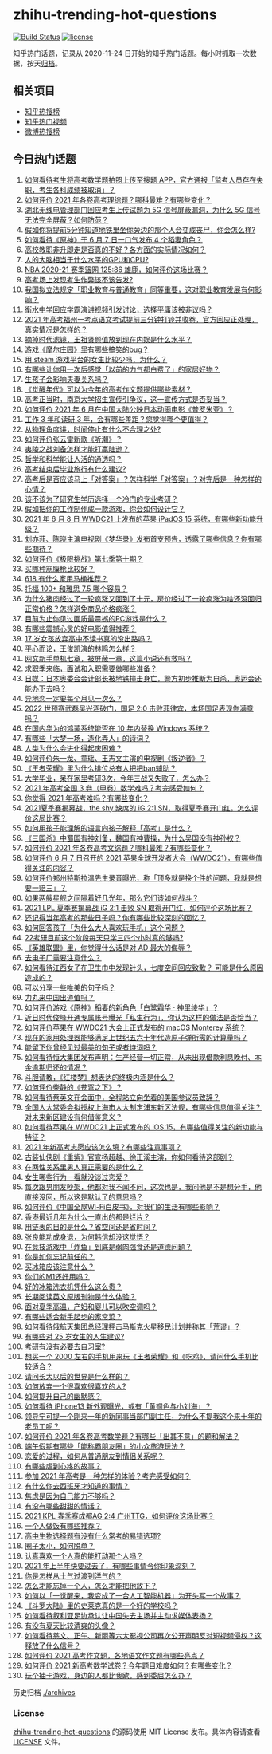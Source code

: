 # zhihu-trending-hot-questions

[![Build Status](https://github.com/justjavac/zhihu-trending-hot-questions/workflows/ci/badge.svg?branch=master)](https://github.com/justjavac/zhihu-trending-hot-questions/actions)
[![license](https://img.shields.io/github/license/justjavac/zhihu-trending-hot-questions)](https://github.com/justjavac/zhihu-trending-hot-questions/blob/master/LICENSE)

知乎热门话题，记录从 2020-11-24 日开始的知乎热门话题。每小时抓取一次数据，按天[归档](./archives)。

## 相关项目

- [知乎热搜榜](https://github.com/justjavac/zhihu-trending-top-search)
- [知乎热门视频](https://github.com/justjavac/zhihu-trending-hot-video)
- [微博热搜榜](https://github.com/justjavac/weibo-trending-hot-search)

## 今日热门话题

<!-- BEGIN -->
<!-- 最后更新时间 Tue Jun 08 2021 16:08:47 GMT+0800 (China Standard Time) -->

1. [如何看待考生将高考数学题拍照上传至搜题
   APP，官方通报「监考人员存在失职，考生各科成绩被取消」？](https://www.zhihu.com/question/463826989)
2. [如何评价 2021 年各卷高考理综题？哪科最难？有哪些变化？](https://www.zhihu.com/question/463595895)
3. [湖北无线电管理部门回应考生上传试题为 5G 信号屏蔽漏洞，为什么 5G
   信号无法完全屏蔽？如何防范？](https://www.zhihu.com/question/463853973)
4. [假如你将提前5分钟知道地铁里坐你旁边的那个人会变成丧尸，你会怎么样?](https://www.zhihu.com/question/463723763)
5. [如何看待《原神》于 6 月 7 日一口气发布 4 个稻妻角色？](https://www.zhihu.com/question/463756441)
6. [高校教职非升即走是否真的不好？各方面的实际情况如何？](https://www.zhihu.com/question/461415192)
7. [人的大脑相当于什么水平的GPU和CPU?](https://www.zhihu.com/question/404006982)
8. [NBA 2020-21 赛季篮网 125:86
   雄鹿，如何评价这场比赛？](https://www.zhihu.com/question/463800490)
9. [高考场上发现考生作弊该不该告发?](https://www.zhihu.com/question/463567379)
10. [我国拟立法规定「职业教育与普通教育」同等重要，这对职业教育发展有何影响？](https://www.zhihu.com/question/463692657)
11. [衡水中学回应学霸演讲视频引发讨论，选择平庸该被非议吗？](https://www.zhihu.com/question/462967509)
12. [2021
    年高考福州一考点语文考试提前三分钟打铃并收卷，官方回应正处理，真实情况是怎样的？](https://www.zhihu.com/question/463603842)
13. [摘掉时代滤镜，王祖贤颜值放到现在内娱是什么水平？](https://www.zhihu.com/question/460820502)
14. [游戏《摩尔庄园》里有哪些搞笑的bug？](https://www.zhihu.com/question/463178196)
15. [用 steam 游戏平台的女生比较少吗，为什么？](https://www.zhihu.com/question/451787400)
16. [有哪些让你用一次后感觉「以前的力气都白费了」的家居好物？](https://www.zhihu.com/question/420760487)
17. [生孩子会影响夫妻关系吗？](https://www.zhihu.com/question/369792300)
18. [《觉醒年代》可以为今年的高考作文题提供哪些素材？](https://www.zhihu.com/question/463608592)
19. [高考正当时，南京大学招生宣传引争议，这一宣传方式是否妥当？](https://www.zhihu.com/question/463702038)
20. [如何评价 2021 年 6
    月在中国大陆公映日本动画电影《普罗米亚》？](https://www.zhihu.com/question/462217273)
21. [工作 3 年和读研 3 年，会有哪些差距？您觉得哪个更值得？](https://www.zhihu.com/question/463621272)
22. [从物理角度讲，时间停止有什么不合理之处?](https://www.zhihu.com/question/463532554)
23. [如何评价张云雷新歌《听潮》？](https://www.zhihu.com/question/463789122)
24. [夷陵之战刘备怎样才能打赢陆逊？](https://www.zhihu.com/question/463713654)
25. [哲学和科学能让人活的通透吗？](https://www.zhihu.com/question/463258300)
26. [高考结束后毕业旅行有什么建议?](https://www.zhihu.com/question/459962607)
27. [高考后是否应该马上「对答案」？怎样科学「对答案」？对完后是一种怎样的心情？](https://www.zhihu.com/question/463614773)
28. [该不该为了研究生学历选择一个冷门的专业考研？](https://www.zhihu.com/question/458850143)
29. [假如把你的工作制作成一款游戏，你会如何设计它？](https://www.zhihu.com/question/462775862)
30. [2021 年 6 月 8 日 WWDC21 上发布的苹果 iPadOS 15
    系统，有哪些新功能升级？](https://www.zhihu.com/question/463792155)
31. [刘亦菲、陈晓主演电视剧《梦华录》发布首支预告，透露了哪些信息？你有哪些期待？](https://www.zhihu.com/question/463707226)
32. [如何评价《极限挑战》第七季第十期？](https://www.zhihu.com/question/463503577)
33. [买哪种筋膜枪比较好？](https://www.zhihu.com/question/376327980)
34. [618 有什么家用马桶推荐？](https://www.zhihu.com/question/280899557)
35. [托福 100+ 和雅思 7.5 哪个容易？](https://www.zhihu.com/question/26489793)
36. [为什么猪肉经过了一轮疯涨又回到了十元，房价经过了一轮疯涨为啥还没回归正常价格？怎样避免商品价格疯涨？](https://www.zhihu.com/question/463497801)
37. [目前为止你见过画质最震撼的PC游戏是什么？](https://www.zhihu.com/question/334549140)
38. [有哪些震撼心灵的好电影值得推荐？](https://www.zhihu.com/question/353914676)
39. [17 岁女孩放弃高中不读书真的没出路吗？](https://www.zhihu.com/question/456404042)
40. [平心而论，王俊凯演的林鸣怎么样？](https://www.zhihu.com/question/463762791)
41. [网文新手单机七章，被屏蔽一章，这篇小说还有救吗？](https://www.zhihu.com/question/463752977)
42. [求职季来临，面试和入职需要做哪些准备？](https://www.zhihu.com/question/462924309)
43. [日媒：日本奥委会会计部长被地铁撞击身亡，警方初步推断为自杀，奥运会还能办下去吗？](https://www.zhihu.com/question/463640863)
44. [异地恋一定要每个月见一次么？](https://www.zhihu.com/question/459310231)
45. [2022 世预赛武磊吴兴涵破门，国足 2:0
    击败菲律宾，本场国足表现你满意吗？](https://www.zhihu.com/question/463795476)
46. [在国内华为的鸿蒙系统能否在 10 年内替换 Windows
    系统？](https://www.zhihu.com/question/462366986)
47. [有哪些「大梦一场，造化弄人」的诗词？](https://www.zhihu.com/question/446679548)
48. [人类为什么会进化得起床困难？](https://www.zhihu.com/question/463105583)
49. [如何评价朱一龙、童瑶、王志文主演的电视剧《叛逆者》？](https://www.zhihu.com/question/388601614)
50. [《王者荣耀》里为什么排位总有人把把ban辅助？](https://www.zhihu.com/question/461168119)
51. [大学毕业，呆在家里考研3次，今年三战又失败了，怎么办？](https://www.zhihu.com/question/41692093)
52. [2021 年高考全国 3 卷（甲卷）数学难吗？考完感受如何？](https://www.zhihu.com/question/463705913)
53. [你觉得 2021 年高考难吗？有哪些变化？](https://www.zhihu.com/question/463675479)
54. [2021夏季赛揭幕战，the shy 缺席的 iG 2:1
    SN，取得夏季赛开门红，怎么评价这局比赛？](https://www.zhihu.com/question/463714199)
55. [如何用孩子能理解的语言向孩子解释「高考」是什么？](https://www.zhihu.com/question/463208698)
56. [《三国杀》中蜀国有神刘备，魏国有神曹操，为什么吴国没有神孙权？](https://www.zhihu.com/question/463422109)
57. [如何评价 2021 年各卷高考文综题？哪科最难？有哪些变化？](https://www.zhihu.com/question/463595992)
58. [如何评价 6 月 7 日召开的 2021
    苹果全球开发者大会（WWDC21），有哪些值得关注的内容？](https://www.zhihu.com/question/463764581)
59. [如何评价郑州特斯拉温先生录音曝光，称「顶多就是换个件的问题，我就是想要一赔三」？](https://www.zhihu.com/question/463510939)
60. [如果两艘星舰之间隔着好几光年，那么它们该如何战斗？](https://www.zhihu.com/question/462878987)
61. [2021 LPL 夏季赛揭幕战 iG 2:1 击败 SN
    取得开门红，如何评价这场比赛？](https://www.zhihu.com/question/463732484)
62. [还记得当年高考的那些日子吗？你有哪些比较深刻的回忆？](https://www.zhihu.com/question/463608450)
63. [如何回答孩子「为什么大人喜欢玩手机」这个问题？](https://www.zhihu.com/question/447361406)
64. [22考研目前这个阶段每天只学三四个小时真的够吗?](https://www.zhihu.com/question/456380899)
65. [《英雄联盟》里，你觉得什么话是对 AD 最大的侮辱？](https://www.zhihu.com/question/457722320)
66. [去电子厂需要注意什么？](https://www.zhihu.com/question/455726048)
67. [如何看待江西女子在卫生巾中发现针头，七度空间回应致歉？
    可能是什么原因造成的？](https://www.zhihu.com/question/463438703)
68. [可以分享一些唯美的句子吗？](https://www.zhihu.com/question/462072956)
69. [力丸来中国出道值吗？](https://www.zhihu.com/question/463265371)
70. [如何评价游戏《原神》稻妻的新角色「白鹭霜华 · 神里绫华」？](https://www.zhihu.com/question/463721778)
71. [近日时代俊峰开通专属账号曝光「私生行为」，你认为这样的做法是否恰当？](https://www.zhihu.com/question/463796878)
72. [如何评价苹果在 WWDC21 大会上正式发布的 macOS Monterey
    系统？](https://www.zhihu.com/question/463794403)
73. [现在的家用处理器能够满足上世纪五六十年代造原子弹所需的计算量吗？](https://www.zhihu.com/question/463181858)
74. [能留下你曾经见过最美的句子或者诗词吗？](https://www.zhihu.com/question/459338437)
75. [如何看待恒大集团发布声明：生产经营一切正常，从未出现借款利息晚付、本金逾期归还的情况？](https://www.zhihu.com/question/463617349)
76. [斗胆请教，《红楼梦》想表达的终极内涵是什么？](https://www.zhihu.com/question/54833966)
77. [如何评价柴静的《苍穹之下》？](https://www.zhihu.com/question/28502197)
78. [如何看待蔡英文在会面中，全程站立向坐着的美国参议员致辞？](https://www.zhihu.com/question/463513769)
79. [全国人大常委会拟授权上海市人大制定浦东新区法规，有哪些信息值得关注？对未来新区建设有何借鉴意义？](https://www.zhihu.com/question/463693326)
80. [如何看待苹果在 WWDC21 上正式发布的 iOS
    15，有哪些值得关注的新功能与特征？](https://www.zhihu.com/question/463789707)
81. [2021 年新高考志愿应该怎么填？有哪些注意事项？](https://www.zhihu.com/question/450148450)
82. [古装仙侠剧《重紫》官宣杨超越、徐正溪主演，你如何看待这部剧？](https://www.zhihu.com/question/463617982)
83. [在两性关系里男人真正需要的是什么？](https://www.zhihu.com/question/319606888)
84. [女生哪些行为一看就没谈过恋爱？](https://www.zhihu.com/question/274051741)
85. [每次跟男朋友吵架，他都对我不闻不问，这次也是，我问他是不是想分手，他直接没回，所以这是默认了的意思吗？](https://www.zhihu.com/question/303113863)
86. [如何评价《中国全屋Wi-Fi白皮书》，对我们的生活有哪些影响？](https://www.zhihu.com/question/463705015)
87. [香港最近几年为什么一直出的都是烂片？](https://www.zhihu.com/question/462877536)
88. [用链表的目的是什么？省空间还是省时间？](https://www.zhihu.com/question/31082722)
89. [张良能功成身退，为何韩信却没这觉悟？](https://www.zhihu.com/question/440992178)
90. [在竞技游戏中「炸鱼」到底是弱肉强食还是道德问题？](https://www.zhihu.com/question/307041782)
91. [你是如何忘记前任的？](https://www.zhihu.com/question/462186615)
92. [买冰箱应该注意什么？](https://www.zhihu.com/question/20178469)
93. [你们的M1还好用吗？](https://www.zhihu.com/question/447835410)
94. [好的冰箱洗衣机凭什么这么贵？](https://www.zhihu.com/question/463416036)
95. [长期阅读英文原版刊物是什么体验？](https://www.zhihu.com/question/264023044)
96. [面对夏季高温，产妇和婴儿可以吹空调吗？](https://www.zhihu.com/question/461128140)
97. [有哪些适合新手起步的家常菜？](https://www.zhihu.com/question/28304820)
98. [如何看待俄航天集团总经理抨击马斯克火星移民计划并称其「荒谬」？](https://www.zhihu.com/question/463587174)
99. [有哪些对 25 岁女生的人生建议?](https://www.zhihu.com/question/447599541)
100. [考研有没有必要去自习室?](https://www.zhihu.com/question/407177379)
101. [想买一个 2000
     左右的手机用来玩《王者荣耀》和《吃鸡》，请问什么手机比较适合？](https://www.zhihu.com/question/458078419)
102. [请问长大以后的世界是什么样的？](https://www.zhihu.com/question/462575562)
103. [如何放弃一个很喜欢很喜欢的人?](https://www.zhihu.com/question/461564379)
104. [如何提升自己的幽默感？](https://www.zhihu.com/question/19568671)
105. [如何看待 iPhone13
     新外观曝光，或有「黄铜色与小刘海」？](https://www.zhihu.com/question/463358441)
106. [领导宁可提一个刚来一年的新同事当部门副主任，为什么不提我这个来十年的老员工呢？](https://www.zhihu.com/question/458785731)
107. [如何评价 2021
     年各卷高考数学题？有哪些「出其不意」的题和解法？](https://www.zhihu.com/question/463527743)
108. [端午假期有哪些「能称霸朋友圈」的小众旅游玩法？](https://www.zhihu.com/question/463262656)
109. [恋爱的过程，如何从普通朋友到情侣关系呢？](https://www.zhihu.com/question/25316274)
110. [有哪些虐到心疼的故事？](https://www.zhihu.com/question/459608042)
111. [参加 2021 年高考是一种怎样的体验？考完感受如何？](https://www.zhihu.com/question/463586362)
112. [有什么你去西班牙才知道的事情？](https://www.zhihu.com/question/340140889)
113. [焦虑是因为自己能力不够吗？](https://www.zhihu.com/question/313138680)
114. [有没有哪些甜甜的情话？](https://www.zhihu.com/question/460123635)
115. [2021 KPL 春季赛成都AG 2:4
     广州TTG，如何评价这场比赛？](https://www.zhihu.com/question/463484387)
116. [一个人做饭有哪些推荐？](https://www.zhihu.com/question/24523223)
117. [高中生物选择题有没有什么常考的易错选项?](https://www.zhihu.com/question/447231694)
118. [圈子太小，如何脱单？](https://www.zhihu.com/question/28757606)
119. [认真喜欢一个人真的能打动那个人吗？](https://www.zhihu.com/question/371261725)
120. [2021 年上半年快要过去了，有哪些事情令你印象深刻？](https://www.zhihu.com/question/463406631)
121. [你是怎样从土气过渡到洋气的？](https://www.zhihu.com/question/267705489)
122. [怎么才能忘掉一个人，怎么才能把他放下？](https://www.zhihu.com/question/462483327)
123. [如何以「一觉醒来，我变成了一台人工智能机器」为开头写一个故事？](https://www.zhihu.com/question/462394457)
124. [《斗罗大陆》里的史莱克真的是一个好的学校吗？](https://www.zhihu.com/question/401677351)
125. [如何看待叙利亚足协承认让中国失去主场并主动求媒体表扬？](https://www.zhihu.com/question/463409034)
126. [有没有夏天比较清爽的头像？](https://www.zhihu.com/question/456333095)
127. [如何看待慈文、正午、新丽等六大影视公司再次公开声明反对短视频侵权？这释放了什么信号？](https://www.zhihu.com/question/463579622)
128. [如何评价 2021 高考作文题，各地语文作文题有哪些亮点？](https://www.zhihu.com/question/463569578)
129. [如何评价 2021
     新高考数学试卷？今年题目难度如何？有哪些变化？](https://www.zhihu.com/question/463698634)
130. [玩个抽卡游戏，身边的人都比我欧，感到委屈怎么办？](https://www.zhihu.com/question/462515325)

<!-- END -->

历史归档 [./archives](./archives)

### License

[zhihu-trending-hot-questions](https://github.com/justjavac/zhihu-trending-hot-questions)
的源码使用 MIT License 发布。具体内容请查看 [LICENSE](./LICENSE) 文件。
